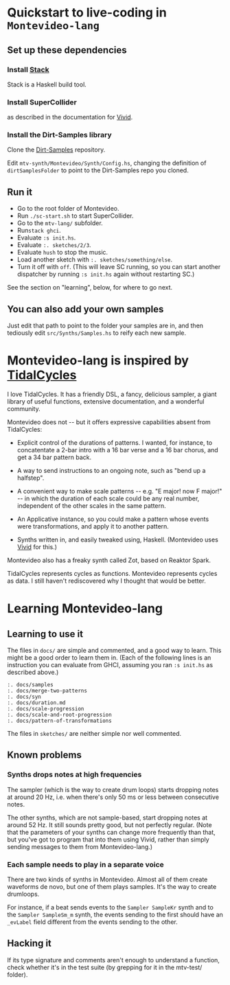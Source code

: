 # Quickstart to live-coding in `Montevideo-lang`

## Set up these dependencies

### Install [Stack](https://docs.haskellstack.org/en/stable/README/)

Stack is a Haskell build tool.

### Install SuperCollider

as described in the documentation for [Vivid](https://www.vivid-synth.com/).

### Install the Dirt-Samples library

Clone the
[Dirt-Samples](https://github.com/tidalcycles/Dirt-Samples) repository.

Edit `mtv-synth/Montevideo/Synth/Config.hs`, changing the definition of `dirtSamplesFolder` to point to the Dirt-Samples repo you cloned.


## Run it

* Go to the root folder of Montevideo.
* Run `./sc-start.sh` to start SuperCollider.
* Go to the `mtv-lang/` subfolder.
* Run`stack ghci`.
* Evaluate `:s init.hs`.
* Evaluate `:. sketches/2/3`.
* Evaluate `hush` to stop the music.
* Load another sketch with `:. sketches/something/else`.
* Turn it off with `off`. (This will leave SC running, so you can start another dispatcher by running `:s init.hs` again without restarting SC.)

See the section on "learning", below, for where to go next.

## You can also add your own samples

Just edit that path to point to the folder your samples are in,
and then tediously edit `src/Synths/Samples.hs`
to reify each new sample.


# Montevideo-lang is inspired by [TidalCycles](https://tidalcycles.org/index.php/Welcome)

I love TidalCycles. It has a friendly DSL,
a fancy, delicious sampler,
a giant library of useful functions,
extensive documentation, and a wonderful community.

Montevideo does not --
but it offers expressive capabilities absent from TidalCycles:

* Explicit control of the durations of patterns. I wanted, for instance,
to concatentate a 2-bar intro with a 16 bar verse and a 16 bar chorus,
and get a 34 bar pattern back.

* A way to send instructions to an ongoing note,
such as "bend up a halfstep".

* A convenient way to make scale patterns -- e.g. "E major! now F major!" --
in which the duration of each scale could be any real number,
independent of the other scales in the same pattern.

* An Applicative instance,
so you could make a pattern whose events were transformations,
and apply it to another pattern.

* Synths written in, and easily tweaked using, Haskell.
(Montevideo uses [Vivid](https://github.com/vivid-synth/vivid)
for this.)

Montevideo also has a freaky synth called Zot,
based on Reaktor Spark.

TidalCycles represents cycles as functions.
Montevideo represents cycles as data.
I still haven't rediscovered why I thought that would be better.


# Learning Montevideo-lang

## Learning to use it

The files in `docs/` are simple and commented, and a good way to learn.
This might be a good order to learn them in.
(Each of the following lines is an instruction you can evaluate from GHCI,
assuming you ran `:s init.hs` as described above.)

```
:. docs/samples
:. docs/merge-two-patterns
:. docs/syn
:. docs/duration.md
:. docs/scale-progression
:. docs/scale-and-root-progression
:. docs/pattern-of-transformations
```

The files in `sketches/` are neither simple nor well commented.


## Known problems

### Synths drops notes at high frequencies

The sampler (which is the way to create drum loops)
starts dropping notes at around 20 Hz,
i.e. when there's only 50 ms or less between consecutive notes.

The other synths, which are not sample-based,
start dropping notes at around 52 Hz.
It still sounds pretty good, but not perfectly regular.
(Note that the parameters of your synths can change more frequently than that,
but you've got to program that into them using Vivid,
rather than simply sending messages to them from Montevideo-lang.)


### Each sample needs to play in a separate voice

There are two kinds of synths in Montevideo.
Almost all of them create waveforms de novo,
but one of them plays samples.
It's the way to create drumloops.

For instance, if a beat sends events to the `Sampler SampleKr` synth
and to the `Sampler SampleSm_m` synth,
the events sending to the first should have an `_evLabel`
field different from the events sending to the other.


## Hacking it

If its type signature and comments aren't enough to understand a function,
check whether it's in the test suite
(by grepping for it in the mtv-test/ folder).

